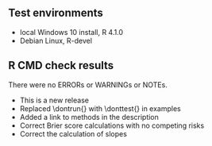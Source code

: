 ## Test environments
* local Windows 10 install, R 4.1.0
* Debian Linux, R-devel

## R CMD check results
There were no ERRORs or WARNINGs or NOTEs. 

* This is a new release
* Replaced \dontrun{} with \donttest{} in examples
* Added a link to methods in the description
* Correct Brier score calculations with no competing risks
* Correct the calculation of slopes 